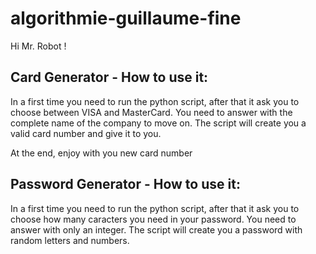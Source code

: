 ﻿# algorithmie-guillaume-fine
Hi Mr. Robot !

## Card Generator - How to use it:

In a first time you need to run the python script, after that it ask you to choose between VISA and MasterCard. You need to answer with the complete name of the company to move on.
The script will create you a valid card number and give it to you.

At the end, enjoy with you new card number

## Password Generator - How to use it:

In a first time you need to run the python script, after that it ask you to choose how many caracters you need in your password. You need to answer with only an integer.
The script will create you a password with random letters and numbers.